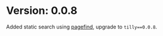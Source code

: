 # Version: 0.0.8

Added static search using [pagefind](https://pagefind.app), upgrade to `tilly==0.0.8`.